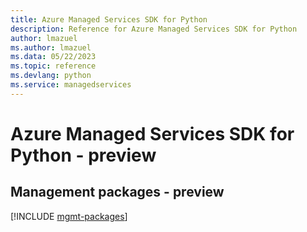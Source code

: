 ```yaml
---
title: Azure Managed Services SDK for Python
description: Reference for Azure Managed Services SDK for Python
author: lmazuel
ms.author: lmazuel
ms.data: 05/22/2023
ms.topic: reference
ms.devlang: python
ms.service: managedservices
---
```

# Azure Managed Services SDK for Python - preview

## Management packages - preview
[!INCLUDE [mgmt-packages](managed-services-mgmt-index.md)]